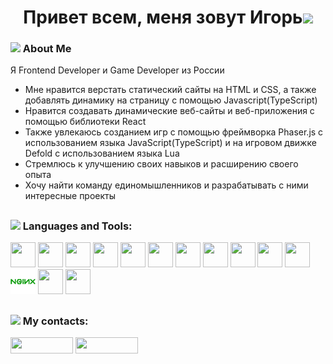 <h1 align="center">Привет всем, меня зовут Игорь<img src="https://github.com/blackcater/blackcater/raw/main/images/Hi.gif" height="32"/></h1>

<h3 align="left" ><img src="https://media.istockphoto.com/id/476929737/ru/%D0%B2%D0%B5%D0%BA%D1%82%D0%BE%D1%80%D0%BD%D0%B0%D1%8F/%D0%B2%D0%B5%D0%BA%D1%82%D0%BE%D1%80-%D0%BB%D0%B8%D1%81%D1%82%D0%BE%D0%BA-%D0%B1%D1%83%D0%BC%D0%B0%D0%B3%D0%B8-%D0%B8-%D1%80%D1%83%D1%87%D0%BA%D1%83-icon.jpg?s=612x612&w=0&k=20&c=jmjOHycRU6Se8rUGq-RdyOY_HzwGWBICZlIfPqw1-nA=" height="16"/> About Me</h3>
<p>Я Frontend Developer и Game Developer из России</p>
<ul>
  <li>Мне нравится верстать статический сайты на HTML и CSS, а также добавлять динамику на страницу с помощью Javascript(TypeScript)
  <li>Нравится создавать динамические веб-сайты и веб-приложения с помощью библиотеки React </li>
  <li>Также увлекаюсь созданием игр с помощью фреймворка Phaser.js с использованием языка JavaScript(TypeScript) и на игровом движке Defold с использованием языка Lua</li>
  <li>Стремлюсь к улучшению своих навыков и расширению своего опыта</li>
  <li>Хочу найти команду единомышленников и разрабатывать с ними интересные проекты</li>
</ul>
<h2></h2>


<h3 align="left"><img src="https://cdn.icon-icons.com/icons2/1808/PNG/512/tools_115098.png" height="16"/> Languages and Tools:</h3>
<p align="left"> 
<a href="https://www.w3.org/html/" target="_blank"><img src="https://cdn.jsdelivr.net/gh/devicons/devicon/icons/html5/html5-plain.svg" width="40" height="40"/></a>  
<a href="https://www.w3schools.com/css/" target="_blank"><img src="https://cdn.jsdelivr.net/gh/devicons/devicon/icons/css3/css3-plain.svg" width="40" height="40"/></a>
<a href="#" target="_blank"><img src="https://cdn.jsdelivr.net/gh/devicons/devicon/icons/javascript/javascript-plain.svg" width="40" height="40"/></a>
<a href="#" target="_blank"><img src="https://upload.wikimedia.org/wikipedia/commons/thumb/c/cf/Lua-Logo.svg/1200px-Lua-Logo.svg.png" width="40" height="40"/></a> 
<a href="#" target="_blank"><img src="https://upload.wikimedia.org/wikipedia/commons/thumb/c/c3/Python-logo-notext.svg/800px-Python-logo-notext.svg.png" width="40" height="40"/></a>
<a href="https://www.figma.com/" target="_blank"><img src="https://cdn.jsdelivr.net/gh/devicons/devicon/icons/figma/figma-original.svg" width="40" height="40"/></a>
<a href="#" target="_blank"><img src="https://cdn.jsdelivr.net/gh/devicons/devicon/icons/react/react-original-wordmark.svg" width="40" height="40"/></a>
<a href="#" target="_blank"><img src="https://cdn.jsdelivr.net/gh/devicons/devicon/icons/nodejs/nodejs-original.svg" width="40" height="40"/></a>
<a href="#" target="_blank"><img src="https://wsofter.ru/wp-content/uploads/2017/12/node-express.png" width="40" height="40"/></a>
<a href="#" target="_blank"><img src="https://cdn.icon-icons.com/icons2/2107/PNG/512/file_type_nest_middleware_ts_icon_130362.png" width="40" height="40"/></a>
<a href="#" target="_blank"><img src="https://cdn.icon-icons.com/icons2/2415/PNG/512/docker_original_wordmark_logo_icon_146557.png" width="40" height="40"/></a>
<a href="#" target="_blank"><img src="https://raw.githubusercontent.com/devicons/devicon/1119b9f84c0290e0f0b38982099a2bd027a48bf1/icons/nginx/nginx-original.svg" width="40" height="40"/></a>
<a href="#" target="_blank"><img src="https://upload.wikimedia.org/wikipedia/commons/e/e7/Phaser_Logo.png" width="40" height="40"/></a>
<a href="#" target="_blank"><img src="https://defold.com/images/logo/defold/logo_with_text/logo-ver-classic-white-160.png" width="40" height="40"/></a>
</p>
<h2></h2>
<h3 align="left"><img src="https://cdn-icons-png.flaticon.com/512/1250/1250855.png" height="16"/> My contacts:</h3>
<p align="left">
<a href="https://t.me/NEXJ123" target="_blank"><img align="center" src="https://cdn.icon-icons.com/icons2/2530/PNG/512/telegram_button_icon_151837.png" alt="" height="26" width="100" /></a>
<a href="mailto:megakill123@yandex.ru?" target="_blank"><img align="center" src="https://static.tildacdn.com/tild3334-3665-4263-b964-373834323762/yan.png" alt="" height="26" width="100" /></a>
</p>
